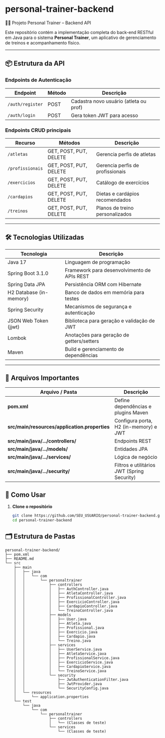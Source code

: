 # personal-trainer-backend  
🏋️‍♂️ Projeto Personal Trainer – Backend API  

Este repositório contém a implementação completa do back-end RESTful em Java para o sistema **Personal Trainer**, um aplicativo de gerenciamento de treinos e acompanhamento físico.

---

## 📦 Estrutura da API

### Endpoints de Autenticação
| Endpoint         | Método | Descrição                              |
|------------------|--------|----------------------------------------|
| `/auth/register` | POST   | Cadastra novo usuário (atleta ou prof) |
| `/auth/login`    | POST   | Gera token JWT para acesso             |

### Endpoints CRUD principais
| Recurso           | Métodos                  | Descrição                              |
|-------------------|--------------------------|----------------------------------------|
| `/atletas`        | GET, POST, PUT, DELETE   | Gerencia perfis de atletas             |
| `/profissionais`  | GET, POST, PUT, DELETE   | Gerencia perfis de profissionais       |
| `/exercicios`     | GET, POST, PUT, DELETE   | Catálogo de exercícios                 |
| `/cardapios`      | GET, POST, PUT, DELETE   | Dietas e cardápios recomendados        |
| `/treinos`        | GET, POST, PUT, DELETE   | Planos de treino personalizados        |

---

## 🛠️ Tecnologias Utilizadas

| Tecnologia                     | Descrição                                   |
|--------------------------------|---------------------------------------------|
| Java 17                        | Linguagem de programação                    |
| Spring Boot 3.1.0              | Framework para desenvolvimento de APIs REST |
| Spring Data JPA                | Persistência ORM com Hibernate              |
| H2 Database (in-memory)        | Banco de dados em memória para testes       |
| Spring Security                | Mecanismos de segurança e autenticação      |
| JSON Web Token (jjwt)          | Biblioteca para geração e validação de JWT  |
| Lombok                         | Anotações para geração de getters/setters   |
| Maven                          | Build e gerenciamento de dependências       |

---

## 📄 Arquivos Importantes

| Arquivo / Pasta                                 | Descrição                                  |
|-------------------------------------------------|--------------------------------------------|
| **pom.xml**                                     | Define dependências e plugins Maven        |
| **src/main/resources/application.properties**   | Configura porta, H2 (in-memory) e JWT      |
| **src/main/java/.../controllers/**              | Endpoints REST                             |
| **src/main/java/.../models/**                   | Entidades JPA                              |
| **src/main/java/.../services/**                 | Lógica de negócio                          |
| **src/main/java/.../security/**                 | Filtros e utilitários JWT (Spring Security)|

## 🚀 Como Usar

1. **Clone o repositório**  
   ```bash
   git clone https://github.com/SEU_USUARIO/personal-trainer-backend.git
   cd personal-trainer-backend


## 🗂️ Estrutura de Pastas

```plaintext
personal-trainer-backend/
├── pom.xml
├── README.md
└── src
    ├── main
    │   ├── java
    │   │   └── com
    │   │       └── personaltrainer
    │   │           ├── controllers
    │   │           │   ├── AuthController.java
    │   │           │   ├── AtletaController.java
    │   │           │   ├── ProfissionalController.java
    │   │           │   ├── ExercicioController.java
    │   │           │   ├── CardapioController.java
    │   │           │   └── TreinoController.java
    │   │           ├── models
    │   │           │   ├── User.java
    │   │           │   ├── Atleta.java
    │   │           │   ├── Profissional.java
    │   │           │   ├── Exercicio.java
    │   │           │   ├── Cardapio.java
    │   │           │   └── Treino.java
    │   │           ├── services
    │   │           │   ├── UserService.java
    │   │           │   ├── AtletaService.java
    │   │           │   ├── ProfissionalService.java
    │   │           │   ├── ExercicioService.java
    │   │           │   ├── CardapioService.java
    │   │           │   └── TreinoService.java
    │   │           └── security
    │   │               ├── JwtAuthenticationFilter.java
    │   │               ├── JwtProvider.java
    │   │               └── SecurityConfig.java
    │   └── resources
    │       └── application.properties
    └── test
        └── java
            └── com
                └── personaltrainer
                    ├── controllers
                    │   └── (Classes de teste)
                    └── services
                        └── (Classes de teste)        
